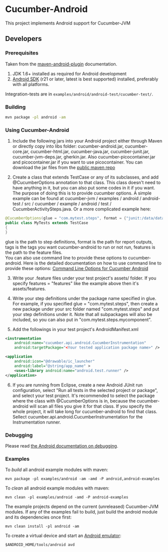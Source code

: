 # Cucumber-Android

This project implements Android support for Cucumber-JVM

## Developers

### Prerequisites

Taken from the [maven-android-plugin](https://code.google.com/p/maven-android-plugin/wiki/GettingStarted) documentation.

1. JDK 1.6+ installed as required for Android development
2. [Android SDK](http://developer.android.com/sdk/index.html) (r21 or later, latest is best supported) installed, preferably with all platforms.

Integration-tests are in `examples/android/android-test/cucumber-test/`.

### Building

```sh
mvn package -pl android -am
```

### Using Cucumber-Android
1. Include the following jars into your Android project either through Maven or directly copy into libs folder: cucumber-android.jar, cucumber-core.jar, cucumber-html.jar, cucumber-java.jar, cucumber-junit.jar, cucumber-jvm-deps.jar, gherkin.jar. Also cucumber-picocontainer.jar and picocontainer.jar if you want to use picocontainer. You can download the jar files from the [public maven repo](http://repo1.maven.org/maven2/info/cukes/)

2. Create a class that extends TestCase or any of its subclasses, and add @CucumberOptions annotation to that class. This class doesn't need to have anything in it, but you can also put some codes in it if you want. The purpose of doing this is to provide cucumber options. A simple example can be found at cucumber-jvm / examples / android / android-test / src / cucumber / example / android / test / CucumberActivitySteps.java. Or a more complicated example here:
```java
@CucumberOptions(glue = "com.mytest.steps", format = {"junit:/data/data/com.mytest/JUnitReport.xml", "json:/data/data/com.mytest/JSONReport.json"}, tags = { "~@wip" }, features = "features")
public class MyTests extends TestCase
{
}
```
glue is the path to step definitions, format is the path for report outputs, tags is the tags you want cucumber-android to run or not run, features is the path to the feature files.  
You can also use command line to provide these options to cucumber-android. Here is the detailed documentation on how to use command line to provide these options: [Command Line Options for Cucumber Android](https://github.com/cucumber/cucumber-jvm/pull/597)

3. Write your .feature files under your test project's assets/<features-folder> folder. If you specify features = "features" like the example above then it's assets/features.

4. Write your step definitions under the package name specified in glue. For example, if you specified glue = "com.mytest.steps", then create a new package under your src folder named "com.mytest.steps" and put your step definitions under it. Note that all subpackages will also be included, so you can also put in "com.mytest.steps.mycomponent".

5. Add the followings in your test project's AndroidManifest.xml
```xml
<instrumentation
    android:name="cucumber.api.android.CucumberInstrumentation"
    android:targetPackage="<Your tested application package name>" />

<application
    android:icon="@drawable/ic_launcher"
    android:label="@string/app_name" >
    <uses-library android:name="android.test.runner" />
</application>
```

6. If you are running from Eclipse, create a new Android JUnit run configuration, select "Run all tests in the selected project or package", and select your test project. It's recommended to select the package where the class with @CucumberOptions is in, because the cucumber-android will scan all files you give it for that class. If you specify the whole project, it will take long for cucumber-android to find that class. Sellect cucumber.api.android.CucumberInstrumentation for the Instrumentation runner.

### Debugging
Please read [the Android documentation on debugging](https://developer.android.com/tools/debugging/index.html).

### Examples

To *build* all android example modules with maven:

```
mvn package -pl examples/android -am -amd -P android,android-examples
```

To *clean* all android example modules with maven:

```
mvn clean -pl examples/android -amd -P android-examples
```

The example projects depend on the current (unreleased) Cucumber-JVM modules.
If any of the examples fail to build, just build the android module and its dependencies once first:

```
mvn clean install -pl android -am
```

To create a virtual device and start an [Android emulator](https://developer.android.com/tools/devices/index.html):

```
$ANDROID_HOME/tools/android avd
```